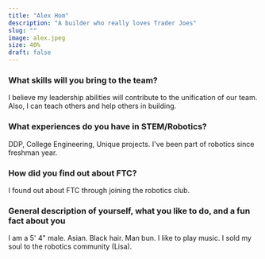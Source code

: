```yaml
---
title: "Alex Hom"
description: "A builder who really loves Trader Joes"
slug: ""
image: alex.jpeg
size: 40%
draft: false
---
```

### What skills will you bring to the team? 
I believe my leadership abilities will contribute to the unification of our team.  Also, I can teach others and help others in building.

### What experiences do you have in STEM/Robotics?
DDP, College Engineering, Unique projects.  I've been part of robotics since freshman year.

### How did you find out about FTC?
I found out about FTC through joining the robotics club. 

### General description of yourself, what you like to do, and a fun fact about you
I am a 5' 4" male.  Asian.  Black hair.  Man bun.  I like to play music.  I sold my soul to the robotics community (Lisa).
